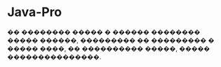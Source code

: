 # Java-Pro
�� �������� ����� � ������ �������� ����� ������, ��������� �� ��������� � ����� ����, �� ���������� �����, ����� ���������������. 




